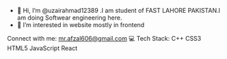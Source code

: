 - 👋 Hi, I’m @uzairahmad12389 .I am student of FAST LAHORE PAKISTAN.I am doing Softwear engineering here.
- 👀 I’m interested in website mostly in frontend

Connect with me:
  mr.afzal606@gmail.com
💻 Tech Stack:
C++ CSS3 HTML5 JavaScript React 

<!---
uzairahmad12389/uzairahmad12389 is a ✨ special ✨ repository because its `README.md` (this file) appears on your GitHub profile.
You can click the Preview link to take a look at your changes.
--->
